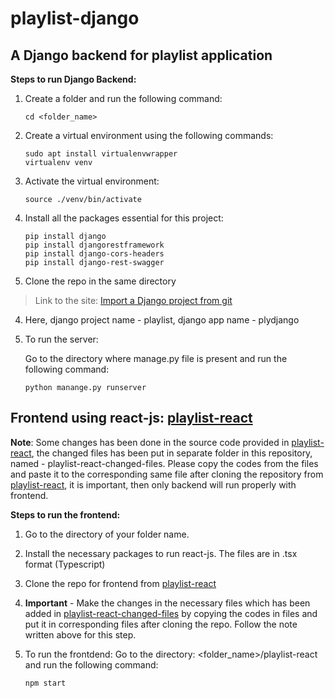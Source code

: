 # playlist-django
        
## A Django backend for playlist application
  
**Steps to run Django Backend:**

1. Create a folder and run the following command: 
   ```
   cd <folder_name> 
   ```

2. Create a virtual environment using the following commands:
   ```
   sudo apt install virtualenvwrapper
   virtualenv venv
   ```
   
3. Activate the virtual environment:
   ```
   source ./venv/bin/activate
   ```
   
2. Install all the packages essential for this project:
   ```
   pip install django
   pip install djangorestframework 
   pip install django-cors-headers
   pip install django-rest-swagger
   ```
   
3. Clone the repo in the same directory

>  Link to the site: [Import a Django project from git](https://stackoverflow.com/questions/12400077/how-to-import-a-django-app-from-git-into-a-project)

4. Here, django project name - playlist, django app name - plydjango

5. To run the server: 

   Go to the directory where manage.py file is present and run the following command:
   ```
   python manange.py runserver
   ```
## Frontend using react-js: [playlist-react](https://github.com/IITBombayWeb/playlist-react) 

  **Note**: 
        Some changes has been done in the source code provided in [playlist-react](https://github.com/IITBombayWeb/playlist-react), the changed files has 
        been put in separate folder in this repository, named - playlist-react-changed-files. Please copy the codes from the files and paste it to the 
        corresponding same file after cloning the repository from [playlist-react](https://github.com/IITBombayWeb/playlist-react), it is important, then 
        only backend will run properly with frontend.
        
**Steps to run the frontend:**

1. Go to the directory of your folder name.

2. Install the necessary packages to run react-js. The files are in .tsx format (Typescript)

3. Clone the repo for frontend from [playlist-react](https://github.com/IITBombayWeb/playlist-react)

4. **Important** - Make the changes in the necessary files which has been added in [playlist-react-changed-files](https://github.com/IITBombayWeb/playlist-django/tree/main/playlist-react-changed-files) by copying the codes in files and put it in corresponding files after cloning the repo. Follow the note written above for this step.
    
5. To run the frontdend: Go to the directory: <folder_name>/playlist-react and run the following command:
   ```
   npm start
   ```
